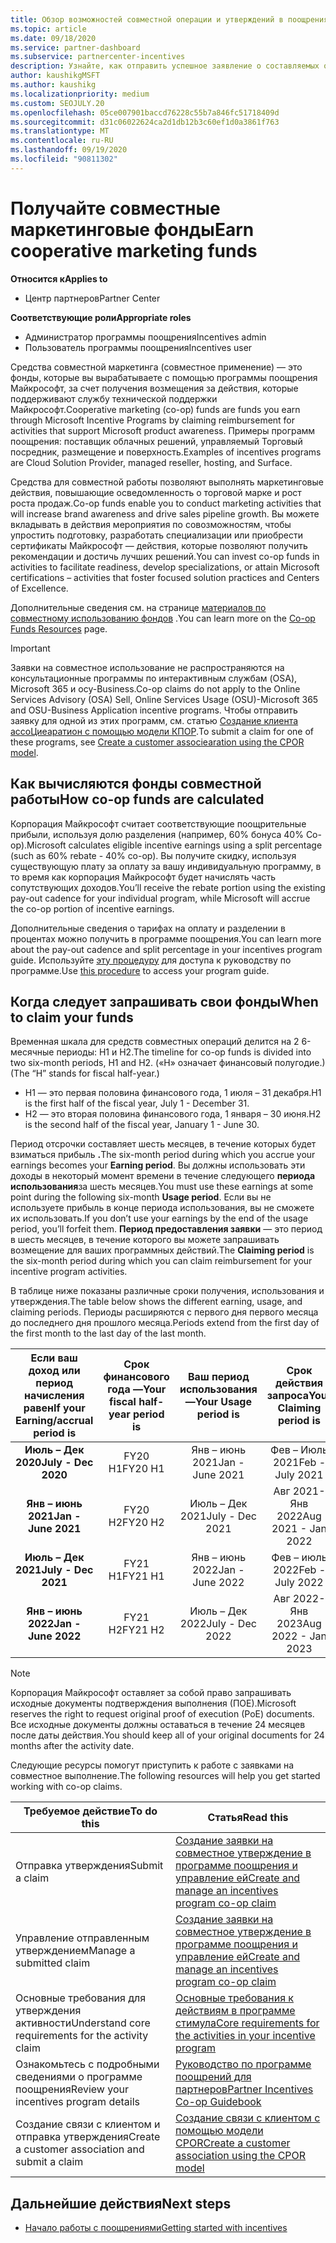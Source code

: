 ```yaml
---
title: Обзор возможностей совместной операции и утверждений в поощрениях
ms.topic: article
ms.date: 09/18/2020
ms.service: partner-dashboard
ms.subservice: partnercenter-incentives
description: Узнайте, как отправить успешное заявление о составляемых операциях для поощрения, организуя соответствующую документацию, счета, заявления и подтверждение выполнения.
author: kaushikgMSFT
ms.author: kaushikg
ms.localizationpriority: medium
ms.custom: SEOJULY.20
ms.openlocfilehash: 05ce007901baccd76228c55b7a846fc51718409d
ms.sourcegitcommit: d31c06022624ca2d1db12b3c60ef1d0a3861f763
ms.translationtype: MT
ms.contentlocale: ru-RU
ms.lasthandoff: 09/19/2020
ms.locfileid: "90811302"
---
```

# <a name="earn-cooperative-marketing-funds"></a><span data-ttu-id="e34ae-103">Получайте совместные маркетинговые фонды</span><span class="sxs-lookup"><span data-stu-id="e34ae-103">Earn cooperative marketing funds</span></span>

<span data-ttu-id="e34ae-104">**Относится к**</span><span class="sxs-lookup"><span data-stu-id="e34ae-104">**Applies to**</span></span>

- <span data-ttu-id="e34ae-105">Центр партнеров</span><span class="sxs-lookup"><span data-stu-id="e34ae-105">Partner Center</span></span>

<span data-ttu-id="e34ae-106">**Соответствующие роли**</span><span class="sxs-lookup"><span data-stu-id="e34ae-106">**Appropriate roles**</span></span>

- <span data-ttu-id="e34ae-107">Администратор программы поощрения</span><span class="sxs-lookup"><span data-stu-id="e34ae-107">Incentives admin</span></span>
- <span data-ttu-id="e34ae-108">Пользователь программы поощрения</span><span class="sxs-lookup"><span data-stu-id="e34ae-108">Incentives user</span></span>

<span data-ttu-id="e34ae-109">Средства совместной маркетинга (совместное применение) — это фонды, которые вы вырабатываете с помощью программы поощрения Майкрософт, за счет получения возмещения за действия, которые поддерживают службу технической поддержки Майкрософт.</span><span class="sxs-lookup"><span data-stu-id="e34ae-109">Cooperative marketing (co-op) funds are funds you earn through Microsoft Incentive Programs by claiming reimbursement for activities that support Microsoft product awareness.</span></span> <span data-ttu-id="e34ae-110">Примеры программ поощрения: поставщик облачных решений, управляемый Торговый посредник, размещение и поверхность.</span><span class="sxs-lookup"><span data-stu-id="e34ae-110">Examples of incentives programs are Cloud Solution Provider, managed reseller, hosting, and Surface.</span></span>

<span data-ttu-id="e34ae-111">Средства для совместной работы позволяют выполнять маркетинговые действия, повышающие осведомленность о торговой марке и рост роста продаж.</span><span class="sxs-lookup"><span data-stu-id="e34ae-111">Co-op funds enable you to conduct marketing activities that will increase brand awareness and drive sales pipeline growth.</span></span> <span data-ttu-id="e34ae-112">Вы можете вкладывать в действия мероприятия по совозможностям, чтобы упростить подготовку, разработать специализации или приобрести сертификаты Майкрософт — действия, которые позволяют получить рекомендации и достичь лучших решений.</span><span class="sxs-lookup"><span data-stu-id="e34ae-112">You can invest co-op funds in activities to facilitate readiness, develop specializations, or attain Microsoft certifications – activities that foster focused solution practices and Centers of Excellence.</span></span>

<span data-ttu-id="e34ae-113">Дополнительные сведения см. на странице [материалов по совместному использованию фондов](https://partner.microsoft.com/asset/collection/co-op-funds-resources#/) .</span><span class="sxs-lookup"><span data-stu-id="e34ae-113">You can learn more on the [Co-op Funds Resources](https://partner.microsoft.com/asset/collection/co-op-funds-resources#/) page.</span></span>

>[!Important]
><span data-ttu-id="e34ae-114">Заявки на совместное использование не распространяются на консультационные программы по интерактивным службам (OSA), Microsoft 365 и осу-Business.</span><span class="sxs-lookup"><span data-stu-id="e34ae-114">Co-op claims do not apply to the Online Services Advisory (OSA) Sell, Online Services Usage (OSU)-Microsoft 365 and OSU-Business Application incentive programs.</span></span> <span data-ttu-id="e34ae-115">Чтобы отправить заявку для одной из этих программ, см. статью [Создание клиента ассоЦиеаратион с помощью модели КПОР](submit-osa-claim.md).</span><span class="sxs-lookup"><span data-stu-id="e34ae-115">To submit a claim for one of these programs, see [Create a customer associearation using the CPOR model](submit-osa-claim.md).</span></span>

## <a name="how-co-op-funds-are-calculated"></a><span data-ttu-id="e34ae-116">Как вычисляются фонды совместной работы</span><span class="sxs-lookup"><span data-stu-id="e34ae-116">How co-op funds are calculated</span></span>

<span data-ttu-id="e34ae-117">Корпорация Майкрософт считает соответствующие поощрительные прибыли, используя долю разделения (например, 60% бонуса 40% Co-op).</span><span class="sxs-lookup"><span data-stu-id="e34ae-117">Microsoft calculates eligible incentive earnings using a split percentage (such as 60% rebate - 40% co-op).</span></span> <span data-ttu-id="e34ae-118">Вы получите скидку, используя существующую плату за оплату за вашу индивидуальную программу, в то время как корпорация Майкрософт будет начислять часть сопутствующих доходов.</span><span class="sxs-lookup"><span data-stu-id="e34ae-118">You’ll receive the rebate portion using the existing pay-out cadence for your individual program, while Microsoft will accrue the co-op portion of incentive earnings.</span></span>

<span data-ttu-id="e34ae-119">Дополнительные сведения о тарифах на оплату и разделении в процентах можно получить в программе поощрения.</span><span class="sxs-lookup"><span data-stu-id="e34ae-119">You can learn more about the pay-out cadence and split percentage in your incentives program guide.</span></span> <span data-ttu-id="e34ae-120">Используйте [эту процедуру](incentives-determined-your-program-eligibility.md) для доступа к руководству по программе.</span><span class="sxs-lookup"><span data-stu-id="e34ae-120">Use [this procedure](incentives-determined-your-program-eligibility.md) to access your program guide.</span></span>

## <a name="when-to-claim-your-funds"></a><span data-ttu-id="e34ae-121">Когда следует запрашивать свои фонды</span><span class="sxs-lookup"><span data-stu-id="e34ae-121">When to claim your funds</span></span>

<span data-ttu-id="e34ae-122">Временная шкала для средств совместных операций делится на 2 6-месячные периоды: H1 и H2.</span><span class="sxs-lookup"><span data-stu-id="e34ae-122">The timeline for co-op funds is divided into two six-month periods, H1 and H2.</span></span> <span data-ttu-id="e34ae-123">(«H» означает финансовый полугодие.)</span><span class="sxs-lookup"><span data-stu-id="e34ae-123">(The “H” stands for fiscal half-year.)</span></span>

- <span data-ttu-id="e34ae-124">H1 — это первая половина финансового года, 1 июля – 31 декабря.</span><span class="sxs-lookup"><span data-stu-id="e34ae-124">H1 is the first half of the fiscal year, July 1 - December 31.</span></span>
- <span data-ttu-id="e34ae-125">H2 — это вторая половина финансового года, 1 января – 30 июня.</span><span class="sxs-lookup"><span data-stu-id="e34ae-125">H2 is the second half of the fiscal year, January 1 - June 30.</span></span>

<span data-ttu-id="e34ae-126">Период отсрочки составляет шесть месяцев, в течение которых будет взиматься прибыль **.**</span><span class="sxs-lookup"><span data-stu-id="e34ae-126">The six-month period during which you accrue your earnings becomes your **Earning period**.</span></span> <span data-ttu-id="e34ae-127">Вы должны использовать эти доходы в некоторый момент времени в течение следующего **периода использования**за шесть месяцев.</span><span class="sxs-lookup"><span data-stu-id="e34ae-127">You must use these earnings at some point during the following six-month **Usage period**.</span></span> <span data-ttu-id="e34ae-128">Если вы не используете прибыль в конце периода использования, вы не сможете их использовать.</span><span class="sxs-lookup"><span data-stu-id="e34ae-128">If you don’t use your earnings by the end of the usage period, you’ll forfeit them.</span></span> <span data-ttu-id="e34ae-129">**Период предоставления заявки** — это период в шесть месяцев, в течение которого вы можете запрашивать возмещение для ваших программных действий.</span><span class="sxs-lookup"><span data-stu-id="e34ae-129">The **Claiming period** is the six-month period during which you can claim reimbursement for your incentive program activities.</span></span>

<span data-ttu-id="e34ae-130">В таблице ниже показаны различные сроки получения, использования и утверждения.</span><span class="sxs-lookup"><span data-stu-id="e34ae-130">The table below shows the different earning, usage, and claiming periods.</span></span> <span data-ttu-id="e34ae-131">Периоды расширяются с первого дня первого месяца до последнего дня прошлого месяца.</span><span class="sxs-lookup"><span data-stu-id="e34ae-131">Periods extend from the first day of the first month to the last day of the last month.</span></span>

|  <span data-ttu-id="e34ae-132">Если ваш доход или период начисления равен</span><span class="sxs-lookup"><span data-stu-id="e34ae-132">If your Earning/accrual period is</span></span>  |<span data-ttu-id="e34ae-133">Срок финансового года —</span><span class="sxs-lookup"><span data-stu-id="e34ae-133">Your fiscal half-year period is</span></span>  |  <span data-ttu-id="e34ae-134">Ваш период использования —</span><span class="sxs-lookup"><span data-stu-id="e34ae-134">Your Usage period is</span></span>  |  <span data-ttu-id="e34ae-135">Срок действия запроса</span><span class="sxs-lookup"><span data-stu-id="e34ae-135">Your Claiming period is</span></span>  |
| :-----------: | :-----------: | :-----------: | :-----------: |
|<span data-ttu-id="e34ae-136">**Июль – Дек 2020**</span><span class="sxs-lookup"><span data-stu-id="e34ae-136">**July - Dec 2020**</span></span>| <span data-ttu-id="e34ae-137">FY20 H1</span><span class="sxs-lookup"><span data-stu-id="e34ae-137">FY20 H1</span></span>  |  <span data-ttu-id="e34ae-138">Янв – июнь 2021</span><span class="sxs-lookup"><span data-stu-id="e34ae-138">Jan - June 2021</span></span>  |  <span data-ttu-id="e34ae-139">Фев – Июль 2021</span><span class="sxs-lookup"><span data-stu-id="e34ae-139">Feb - July 2021</span></span>  |
|<span data-ttu-id="e34ae-140">**Янв – июнь 2021**</span><span class="sxs-lookup"><span data-stu-id="e34ae-140">**Jan - June 2021**</span></span> |  <span data-ttu-id="e34ae-141">FY20 H2</span><span class="sxs-lookup"><span data-stu-id="e34ae-141">FY20 H2</span></span>  |  <span data-ttu-id="e34ae-142">Июль – Дек 2021</span><span class="sxs-lookup"><span data-stu-id="e34ae-142">July - Dec 2021</span></span>  |  <span data-ttu-id="e34ae-143">Авг 2021-Янв 2022</span><span class="sxs-lookup"><span data-stu-id="e34ae-143">Aug 2021 - Jan 2022</span></span>  |
|<span data-ttu-id="e34ae-144">**Июль – Дек 2021**</span><span class="sxs-lookup"><span data-stu-id="e34ae-144">**July - Dec 2021**</span></span>|  <span data-ttu-id="e34ae-145">FY21 H1</span><span class="sxs-lookup"><span data-stu-id="e34ae-145">FY21 H1</span></span>  |  <span data-ttu-id="e34ae-146">Янв – июнь 2022</span><span class="sxs-lookup"><span data-stu-id="e34ae-146">Jan - June 2022</span></span>  |  <span data-ttu-id="e34ae-147">Фев – июль 2022</span><span class="sxs-lookup"><span data-stu-id="e34ae-147">Feb - July 2022</span></span>  |
|<span data-ttu-id="e34ae-148">**Янв – июнь 2022**</span><span class="sxs-lookup"><span data-stu-id="e34ae-148">**Jan - June 2022**</span></span> |  <span data-ttu-id="e34ae-149">FY21 H2</span><span class="sxs-lookup"><span data-stu-id="e34ae-149">FY21 H2</span></span>  |  <span data-ttu-id="e34ae-150">Июль – Дек 2022</span><span class="sxs-lookup"><span data-stu-id="e34ae-150">July - Dec 2022</span></span>  |  <span data-ttu-id="e34ae-151">Авг 2022-Янв 2023</span><span class="sxs-lookup"><span data-stu-id="e34ae-151">Aug 2022 - Jan 2023</span></span>  |

>[!NOTE]
><span data-ttu-id="e34ae-152">Корпорация Майкрософт оставляет за собой право запрашивать исходные документы подтверждения выполнения (ПОЕ).</span><span class="sxs-lookup"><span data-stu-id="e34ae-152">Microsoft reserves the right to request original proof of execution (PoE) documents.</span></span> <span data-ttu-id="e34ae-153">Все исходные документы должны оставаться в течение 24 месяцев после даты действия.</span><span class="sxs-lookup"><span data-stu-id="e34ae-153">You should keep all of your original documents for 24 months after the activity date.</span></span>

<span data-ttu-id="e34ae-154">Следующие ресурсы помогут приступить к работе с заявками на совместное выполнение.</span><span class="sxs-lookup"><span data-stu-id="e34ae-154">The following resources will help you get started working with co-op claims.</span></span>

| <span data-ttu-id="e34ae-155">Требуемое действие</span><span class="sxs-lookup"><span data-stu-id="e34ae-155">To do this</span></span> | <span data-ttu-id="e34ae-156">Статья</span><span class="sxs-lookup"><span data-stu-id="e34ae-156">Read this</span></span> |
| ------ | ----------- |
| <span data-ttu-id="e34ae-157">Отправка утверждения</span><span class="sxs-lookup"><span data-stu-id="e34ae-157">Submit a claim</span></span> |  [<span data-ttu-id="e34ae-158">Создание заявки на совместное утверждение в программе поощрения и управление ей</span><span class="sxs-lookup"><span data-stu-id="e34ae-158">Create and manage an incentives program co-op claim</span></span>](create-incentives-claims.md)  |
| <span data-ttu-id="e34ae-159">Управление отправленным утверждением</span><span class="sxs-lookup"><span data-stu-id="e34ae-159">Manage a submitted claim</span></span> | [<span data-ttu-id="e34ae-160">Создание заявки на совместное утверждение в программе поощрения и управление ей</span><span class="sxs-lookup"><span data-stu-id="e34ae-160">Create and manage an incentives program co-op claim</span></span>](create-incentives-claims.md)    |
| <span data-ttu-id="e34ae-161">Основные требования для утверждения активности</span><span class="sxs-lookup"><span data-stu-id="e34ae-161">Understand core requirements for the activity claim</span></span> | [<span data-ttu-id="e34ae-162">Основные требования к действиям в программе стимула</span><span class="sxs-lookup"><span data-stu-id="e34ae-162">Core requirements for the activities in your incentive program</span></span>](core-requirements.md)   |
| <span data-ttu-id="e34ae-163">Ознакомьтесь с подробными сведениями о программе поощрения</span><span class="sxs-lookup"><span data-stu-id="e34ae-163">Review your incentives program details</span></span> | [<span data-ttu-id="e34ae-164">Руководство по программе поощрений для партнеров</span><span class="sxs-lookup"><span data-stu-id="e34ae-164">Partner Incentives Co-op Guidebook</span></span>](https://assetsprod.microsoft.com/co-op-guidebook.pdf)  |
| <span data-ttu-id="e34ae-165">Создание связи с клиентом и отправка утверждения</span><span class="sxs-lookup"><span data-stu-id="e34ae-165">Create a customer association and submit a claim</span></span> | [<span data-ttu-id="e34ae-166">Создание связи с клиентом с помощью модели CPOR</span><span class="sxs-lookup"><span data-stu-id="e34ae-166">Create a customer association using the CPOR model</span></span>](submit-osa-claim.md)   |

## <a name="next-steps"></a><span data-ttu-id="e34ae-167">Дальнейшие действия</span><span class="sxs-lookup"><span data-stu-id="e34ae-167">Next steps</span></span>

- [<span data-ttu-id="e34ae-168">Начало работы с поощрениями</span><span class="sxs-lookup"><span data-stu-id="e34ae-168">Getting started with incentives</span></span>](incentives-get-started-intro.md)
